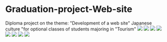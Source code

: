 # Graduation-project-Web-site
Diploma project on the theme: "Development of a web site" Japanese culture "for optional classes of students majoring in "Tourism"
![](https://github.com/aizhannova/Graduation-project-Web-site/blob/master/1.png)
![](https://github.com/aizhannova/Graduation-project-Web-site/blob/master/2.png)
![](https://github.com/aizhannova/Graduation-project-Web-site/blob/master/3.png)
![](https://github.com/aizhannova/Graduation-project-Web-site/blob/master/4.png)
![](https://github.com/aizhannova/Graduation-project-Web-site/blob/master/5.png)
![](https://github.com/aizhannova/Graduation-project-Web-site/blob/master/6.png)
![](https://github.com/aizhannova/Graduation-project-Web-site/blob/master/7.png)
![](https://github.com/aizhannova/Graduation-project-Web-site/blob/master/8.png)

